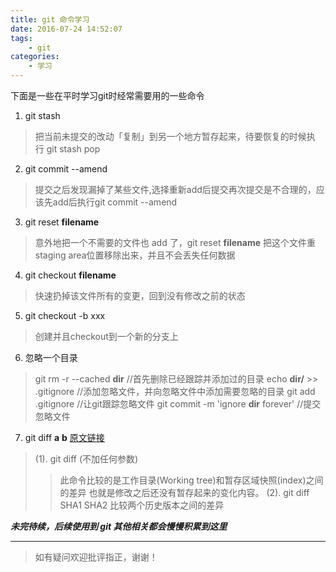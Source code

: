 ```yaml
---
title: git 命令学习
date: 2016-07-24 14:52:07
tags:
    - git
categories:
    - 学习
---
```

下面是一些在平时学习git时经常需要用的一些命令
<!--more-->

1. git stash
> 把当前未提交的改动「复制」到另一个地方暂存起来，待要恢复的时候执行 git stash pop

2. git commit --amend
> 提交之后发现漏掉了某些文件,选择重新add后提交再次提交是不合理的，应该先add后执行git commit --amend

3. git reset **filename**
> 意外地把一个不需要的文件也 add 了，git reset **filename** 把这个文件重staging area位置移除出来，并且不会丢失任何数据

4. git checkout **filename**
> 快速扔掉该文件所有的变更，回到没有修改之前的状态

5. git checkout -b xxx
> 创建并且checkout到一个新的分支上

6. 忽略一个目录
> git rm -r --cached **dir** //首先删除已经跟踪并添加过的目录
> echo **dir/** >> .gitignore //添加忽略文件，并向忽略文件中添加需要忽略的目录
> git add .gitignore //让git跟踪忽略文件
> git commit -m 'ignore **dir** forever' //提交忽略文件

7. git diff **a** **b** [原文链接](http://www.cnblogs.com/wish123/p/3963224.html "原文链接")
> (1). git diff (不加任何参数)
> > 此命令比较的是工作目录(Working tree)和暂存区域快照(index)之间的差异
> > 也就是修改之后还没有暂存起来的变化内容。
> (2). git diff SHA1 SHA2
> > 比较两个历史版本之间的差异

***未完待续，后续使用到 git 其他相关都会慢慢积累到这里***

---

>如有疑问欢迎批评指正，谢谢！
